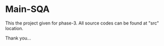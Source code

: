 # Main-SQA
This the project given for phase-3.
All source codes can be found at "src" location.

Thank you...
